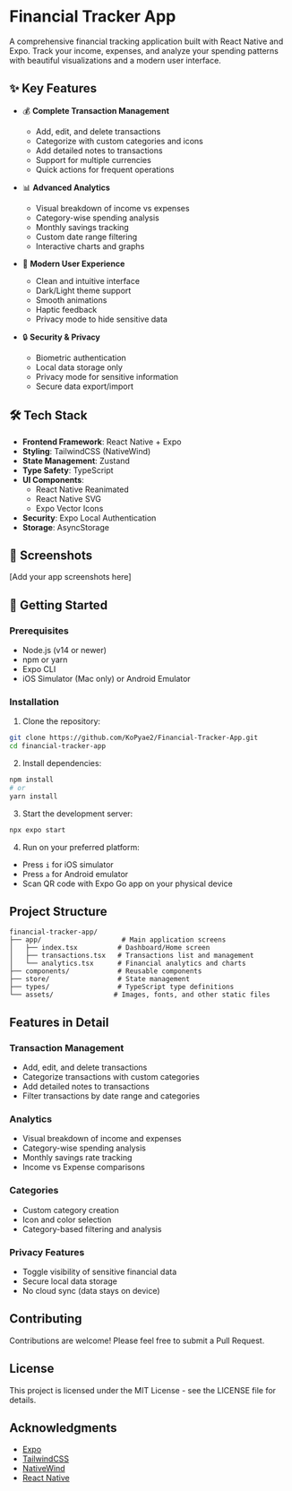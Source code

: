 # Financial Tracker App

A comprehensive financial tracking application built with React Native and Expo. Track your income, expenses, and analyze your spending patterns with beautiful visualizations and a modern user interface.

## ✨ Key Features

- 💰 **Complete Transaction Management**
  - Add, edit, and delete transactions
  - Categorize with custom categories and icons
  - Add detailed notes to transactions
  - Support for multiple currencies
  - Quick actions for frequent operations

- 📊 **Advanced Analytics**
  - Visual breakdown of income vs expenses
  - Category-wise spending analysis
  - Monthly savings tracking
  - Custom date range filtering
  - Interactive charts and graphs

- 🎨 **Modern User Experience**
  - Clean and intuitive interface
  - Dark/Light theme support
  - Smooth animations
  - Haptic feedback
  - Privacy mode to hide sensitive data

- 🔒 **Security & Privacy**
  - Biometric authentication
  - Local data storage only
  - Privacy mode for sensitive information
  - Secure data export/import

## 🛠️ Tech Stack

- **Frontend Framework**: React Native + Expo
- **Styling**: TailwindCSS (NativeWind)
- **State Management**: Zustand
- **Type Safety**: TypeScript
- **UI Components**: 
  - React Native Reanimated
  - React Native SVG
  - Expo Vector Icons
- **Security**: Expo Local Authentication
- **Storage**: AsyncStorage

## 📱 Screenshots

[Add your app screenshots here]

## 🚀 Getting Started

### Prerequisites

- Node.js (v14 or newer)
- npm or yarn
- Expo CLI
- iOS Simulator (Mac only) or Android Emulator

### Installation

1. Clone the repository:
```bash
git clone https://github.com/KoPyae2/Financial-Tracker-App.git
cd financial-tracker-app
```

2. Install dependencies:
```bash
npm install
# or
yarn install
```

3. Start the development server:
```bash
npx expo start
```

4. Run on your preferred platform:
- Press `i` for iOS simulator
- Press `a` for Android emulator
- Scan QR code with Expo Go app on your physical device

## Project Structure

```
financial-tracker-app/
├── app/                    # Main application screens
│   ├── index.tsx          # Dashboard/Home screen
│   ├── transactions.tsx   # Transactions list and management
│   └── analytics.tsx      # Financial analytics and charts
├── components/            # Reusable components
├── store/                 # State management
├── types/                 # TypeScript type definitions
└── assets/               # Images, fonts, and other static files
```

## Features in Detail

### Transaction Management
- Add, edit, and delete transactions
- Categorize transactions with custom categories
- Add detailed notes to transactions
- Filter transactions by date range and categories

### Analytics
- Visual breakdown of income and expenses
- Category-wise spending analysis
- Monthly savings rate tracking
- Income vs Expense comparisons

### Categories
- Custom category creation
- Icon and color selection
- Category-based filtering and analysis

### Privacy Features
- Toggle visibility of sensitive financial data
- Secure local data storage
- No cloud sync (data stays on device)

## Contributing

Contributions are welcome! Please feel free to submit a Pull Request.

## License

This project is licensed under the MIT License - see the LICENSE file for details.

## Acknowledgments

- [Expo](https://expo.dev/)
- [TailwindCSS](https://tailwindcss.com/)
- [NativeWind](https://www.nativewind.dev/)
- [React Native](https://reactnative.dev/)
